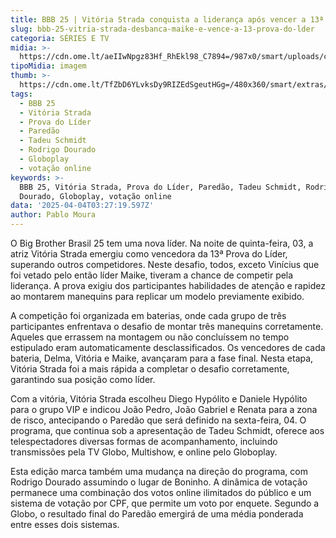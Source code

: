 ```yaml
---
title: BBB 25 | Vitória Strada conquista a liderança após vencer a 13ª Prova do Líder
slug: bbb-25-vitria-strada-desbanca-maike-e-vence-a-13-prova-do-lder
categoria: SÉRIES E TV
midia: >-
  https://cdn.ome.lt/aeIIwNpgz83Hf_RhEkl98_C7894=/987x0/smart/uploads/conteudo/fotos/bbb25-vitoria-strada-13-prova-lider.jpg
tipoMidia: imagem
thumb: >-
  https://cdn.ome.lt/TfZbD6YLvksDy9RIZEdSgeutHGg=/480x360/smart/extras/conteudos/bbb25-vitoria-strada-13-prova-lider-peq.jpg
tags:
  - BBB 25
  - Vitória Strada
  - Prova do Líder
  - Paredão
  - Tadeu Schmidt
  - Rodrigo Dourado
  - Globoplay
  - votação online
keywords: >-
  BBB 25, Vitória Strada, Prova do Líder, Paredão, Tadeu Schmidt, Rodrigo
  Dourado, Globoplay, votação online
data: '2025-04-04T03:27:19.597Z'
author: Pablo Moura
---
```


O Big Brother Brasil 25 tem uma nova líder. Na noite de quinta-feira, 03, a atriz Vitória Strada emergiu como vencedora da 13ª Prova do Líder, superando outros competidores. Neste desafio, todos, exceto Vinícius que foi vetado pelo então líder Maike, tiveram a chance de competir pela liderança. A prova exigiu dos participantes habilidades de atenção e rapidez ao montarem manequins para replicar um modelo previamente exibido.

A competição foi organizada em baterias, onde cada grupo de três participantes enfrentava o desafio de montar três manequins corretamente. Aqueles que errassem na montagem ou não concluíssem no tempo estipulado eram automaticamente desclassificados. Os vencedores de cada bateria, Delma, Vitória e Maike, avançaram para a fase final. Nesta etapa, Vitória Strada foi a mais rápida a completar o desafio corretamente, garantindo sua posição como líder.

Com a vitória, Vitória Strada escolheu Diego Hypólito e Daniele Hypólito para o grupo VIP e indicou João Pedro, João Gabriel e Renata para a zona de risco, antecipando o Paredão que será definido na sexta-feira, 04. O programa, que continua sob a apresentação de Tadeu Schmidt, oferece aos telespectadores diversas formas de acompanhamento, incluindo transmissões pela TV Globo, Multishow, e online pelo Globoplay.

Esta edição marca também uma mudança na direção do programa, com Rodrigo Dourado assumindo o lugar de Boninho. A dinâmica de votação permanece uma combinação dos votos online ilimitados do público e um sistema de votação por CPF, que permite um voto por enquete. Segundo a Globo, o resultado final do Paredão emergirá de uma média ponderada entre esses dois sistemas.
